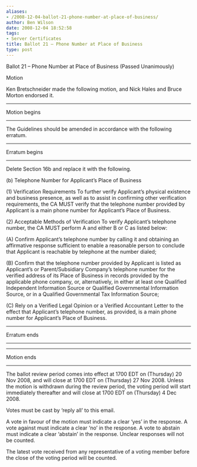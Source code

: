 ```yaml
---
aliases:
- /2008-12-04-ballot-21-phone-number-at-place-of-business/
author: Ben Wilson
date: 2008-12-04 18:52:58
tags:
- Server Certificates
title: Ballot 21 – Phone Number at Place of Business
type: post
---
```


Ballot 21 – Phone Number at Place of Business (Passed Unanimously)

Motion

Ken Bretschneider made the following motion, and Nick Hales and Bruce Morton endorsed it.

______________________________________________________________________

Motion begins

______________________________________________________________________

The Guidelines should be amended in accordance with the following erratum.

______________________________________________________________________

Erratum begins

______________________________________________________________________

Delete Section 16b and replace it with the following.

(b) Telephone Number for Applicant’s Place of Business

(1) Verification Requirements To further verify Applicant’s physical existence and business presence, as well as to assist in confirming other verification requirements, the CA MUST verify that the telephone number provided by Applicant is a main phone number for Applicant’s Place of Business.

(2) Acceptable Methods of Verification To verify Applicant’s telephone number, the CA MUST perform A and either B or C as listed below:

(A) Confirm Applicant’s telephone number by calling it and obtaining an affirmative response sufficient to enable a reasonable person to conclude that Applicant is reachable by telephone at the number dialed;

(B) Confirm that the telephone number provided by Applicant is listed as Applicant’s or Parent/Subsidiary Company’s telephone number for the verified address of its Place of Business in records provided by the applicable phone company, or, alternatively, in either at least one Qualified Independent Information Source or Qualified Governmental Information Source, or in a Qualified Governmental Tax Information Source;

(C) Rely on a Verified Legal Opinion or a Verified Accountant Letter to the effect that Applicant’s telephone number, as provided, is a main phone number for Applicant’s Place of Business.

______________________________________________________________________

Erratum ends

______________________________________________________________________

______________________________________________________________________

Motion ends

______________________________________________________________________

The ballot review period comes into effect at 1700 EDT on (Thursday) 20 Nov 2008, and will close at 1700 EDT on (Thursday) 27 Nov 2008. Unless the motion is withdrawn during the review period, the voting period will start immediately thereafter and will close at 1700 EDT on (Thursday) 4 Dec 2008.

Votes must be cast by ‘reply all’ to this email.

A vote in favour of the motion must indicate a clear ‘yes’ in the response. A vote against must indicate a clear ‘no’ in the response. A vote to abstain must indicate a clear ‘abstain’ in the response. Unclear responses will not be counted.

The latest vote received from any representative of a voting member before the close of the voting period will be counted.